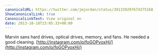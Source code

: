 ```yaml
---
canonicalURL: https://twitter.com/jmjordan/status/391339297674375168
ShowCanonicalLink: true
CanonicalLinkText: View original on
date: 2013-10-18T23:05:33+00:00
---
```

Marvin sans hard drives, optical drives, memory, and fans. He needed a good cleaning. [http://instagram.com/p/foGOPvoxHj/](http://instagram.com/p/foGOPvoxHj/)